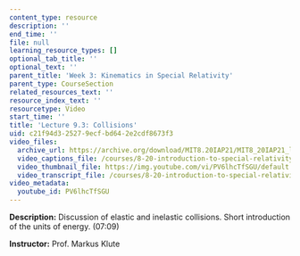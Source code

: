 ```yaml
---
content_type: resource
description: ''
end_time: ''
file: null
learning_resource_types: []
optional_tab_title: ''
optional_text: ''
parent_title: 'Week 3: Kinematics in Special Relativity'
parent_type: CourseSection
related_resources_text: ''
resource_index_text: ''
resourcetype: Video
start_time: ''
title: 'Lecture 9.3: Collisions'
uid: c21f94d3-2527-9ecf-bd64-2e2cdf8673f3
video_files:
  archive_url: https://archive.org/download/MIT8.20IAP21/MIT8_20IAP21_lec09-3_300k.mp4
  video_captions_file: /courses/8-20-introduction-to-special-relativity-january-iap-2021/02116fdbdbf456378e3ba18ad55abeb1_PV6lhcTfSGU.vtt
  video_thumbnail_file: https://img.youtube.com/vi/PV6lhcTfSGU/default.jpg
  video_transcript_file: /courses/8-20-introduction-to-special-relativity-january-iap-2021/41ab26cb561c8475fce067c1cec92a91_PV6lhcTfSGU.pdf
video_metadata:
  youtube_id: PV6lhcTfSGU
---
```


**Description:** Discussion of elastic and inelastic collisions. Short introduction of the units of energy. (07:09)

**Instructor:** Prof. Markus Klute
